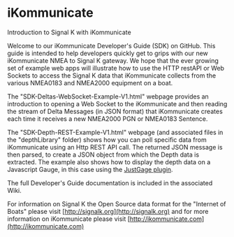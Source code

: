 # iKommunicate
Introduction to Signal K with iKommunicate

Welcome to our iKommunicate Developer's Guide (SDK) on GitHub. This guide is intended to help developers quickly get to grips with our new iKommunicate NMEA to Signal K gateway. We hope that the ever growing set of example web apps will illustrate how to use the HTTP restAPI or Web Sockets to access the Signal K data that iKommunicate collects from the various NMEA0183 and NMEA2000 equipment on a boat.

The "SDK-Deltas-WebSocket-Example-V1.html" webpage provides an introduction to opening a Web Socket to the iKommunicate and then reading the stream of Delta Messages (in JSON format) that iKommunicate creates each time it receives a new NMEA2000 PGN or NMEA0183 Sentence.

The "SDK-Depth-REST-Example-V1.html" webpage (and associated files in the "depthLibrary" folder) shows how you can poll specific data from iKommunicate using an Http REST API call. The returned JSON message is then parsed, to create a JSON object from which the Depth data is extracted. The example also shows how to display the depth data on a Javascript Gauge, in this case using the [JustGage plugin](http://justgage.com/). 

The full Developer's Guide documentation is included in the associated Wiki.

For information on Signal K the Open Source data format for the "Internet of Boats" please visit [http://signalk.org](http://signalk.org) and for more information on iKommunicate please visit [http://ikommunicate.com](http://ikommunicate.com)
